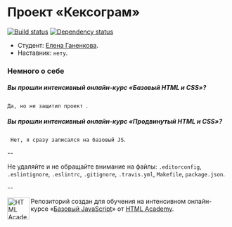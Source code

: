 # Проект «Кексограм»

[![Build status][travis-image]][travis-url]
[![Dependency status][dependency-image]][dependency-url]

* Студент: [Елена Ганенкова](https://htmlacademy.ru/profile/id49432).
* Наставник: `нету`.

### Немного о себе

##### Вы прошли интенсивный онлайн-курс «Базовый HTML и CSS»?
`Да, но не защитил проект `.

##### Вы прошли интенсивный онлайн-курс «Продвинутый HTML и CSS»?
` Нет, я сразу записался на базовый JS`.

--

Не удаляйте и не обращайте внимание на файлы: `.editorconfig`, `.eslintignore`, `.eslintrc`, `.gitignore`, `.travis.yml`, `Makefile`, `package.json`.

--

<a href="https://htmlacademy.ru/js_intensive"><img align="left" width="50" height="50" title="HTML Academy" src="https://htmlacademy.ru/static/img/logo-github-javascript.svg"></a>

Репозиторий создан для обучения на интенсивном онлайн-курсе «[Базовый JavaScript](https://htmlacademy.ru/js_intensive)» от [HTML Academy](https://htmlacademy.ru).

[travis-image]: https://travis-ci.org/js-htmlacademy/49432-keksogram.svg?branch=master
[travis-url]: https://travis-ci.org/js-htmlacademy/49432-keksogram
[dependency-image]: https://david-dm.org/js-htmlacademy/49432-keksogram.svg?style=flat-square
[dependency-url]: https://david-dm.org/js-htmlacademy/49432-keksogram
